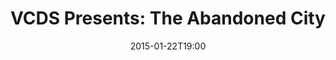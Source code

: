 ---
layout: post
title:  "VCDS Presents: The Abandoned City"
date:   2015-01-22T19:00
start:  "7:00"
end:    "11:00"
categories: events
---